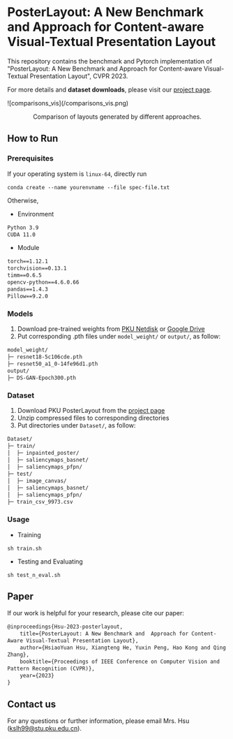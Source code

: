 # PosterLayout: A New Benchmark and Approach for Content-aware Visual-Textual Presentation Layout

This repository contains the benchmark and Pytorch implementation of "PosterLayout: A New Benchmark and Approach for Content-aware Visual-Textual Presentation Layout", CVPR 2023.

For more details and **dataset downloads**, please visit our [project page](http://59.108.48.34/tiki/PosterLayout/).

![comparisons_vis](/comparisons_vis.png\)
<p align="center">Comparison of layouts generated by different approaches.</p>

## How to Run
### Prerequisites

If your operating system is ```linux-64```, directly run
```
conda create --name yourenvname --file spec-file.txt
```

Otherwise, 
- Environment
```
Python 3.9
CUDA 11.0
```
- Module
```
torch==1.12.1
torchvision==0.13.1
timm==0.6.5
opencv-python==4.6.0.66
pandas==1.4.3
Pillow==9.2.0
```

### Models
1. Download pre-trained weights from [PKU Netdisk](https://disk.pku.edu.cn:443/link/B11CA3D24A7A59332A3DDDF2A0A608B2) or [Google Drive](https://drive.google.com/drive/folders/1UYJ34BhqgYztfh5n5A4GU4nqgboPtoWS?usp=sharing)
2. Put corresponding .pth files under ```model_weight/``` or ```output/```, as follow:
```
model_weight/
├─ resnet18-5c106cde.pth
├─ resnet50_a1_0-14fe96d1.pth
output/
├─ DS-GAN-Epoch300.pth
```

### Dataset
1. Download PKU PosterLayout from the [project page](http://59.108.48.34/tiki/PosterLayout/)
2. Unzip compressed files to corresponding directories
3. Put directories under ```Dataset/```, as follow:
```
Dataset/
├─ train/
│  ├─ inpainted_poster/
│  ├─ saliencymaps_basnet/
│  ├─ saliencymaps_pfpn/
├─ test/
│  ├─ image_canvas/
│  ├─ saliencymaps_basnet/
│  ├─ saliencymaps_pfpn/
├─ train_csv_9973.csv
```

### Usage
- Training
```
sh train.sh
```

- Testing and Evaluating
```
sh test_n_eval.sh
```

## Paper
If our work is helpful for your research, please cite our paper:
```
@inproceedings{Hsu-2023-posterlayout,
    title={PosterLayout: A New Benchmark and  Approach for Content-Aware Visual-Textual Presentation Layout},
    author={HsiaoYuan Hsu, Xiangteng He, Yuxin Peng, Hao Kong and Qing Zhang},
    booktitle={Proceedings of IEEE Conference on Computer Vision and Pattern Recognition (CVPR)},
    year={2023}
}
```

## Contact us
For any questions or further information, please email Mrs. Hsu (kslh99@stu.pku.edu.cn).
